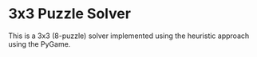 # 3x3 Puzzle Solver

This is a 3x3 (8-puzzle) solver implemented using the heuristic approach using the PyGame.